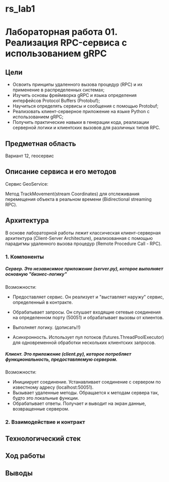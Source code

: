 # rs_lab1

# Лабораторная работа 01. Реализация RPC-сервиса с использованием gRPC

## Цели
- Освоить принципы удаленного вызова процедур (RPC) и их применение в распределенных системах;
- Изучить основы фреймворка gRPC и языка определения интерфейсов Protocol Buffers (Protobuf);
- Научиться определять сервисы и сообщения с помощью Protobuf;
- Реализовать клиент-серверное приложение на языке Python с использованием gRPC;
- Получить практические навыки в генерации кода, реализации серверной логики и клиентских вызовов для различных типов RPC.

## Предметная область
Вариант 12, геосервис 

## Описание сервиса и его методов
Сервис GeoService:

 Метод TrackMovement(stream Coordinates) для
отслеживания перемещения объекта в
реальном времени (Bidirectional streaming
RPC).

## Архитектура
В основе лабораторной работы лежит классическая клиент-серверная архитектура (Client-Server Architecture), реализованная с помощью парадигмы удаленного вызова процедур (Remote Procedure Call - RPC).

### 1. Компоненты 
##### Сервер. Это независимое приложение (server.py), которое выполняет основную "бизнес-логику"
Возможности: 
- Предоставляет сервис. Он реализует и "выставляет наружу" сервис, определенный в контракте.
- Обрабатывает запросы. Он слушает входящие сетевые соединения на определенном порту (50051) и обрабатывает вызовы от клиентов.
- Выполняет логику. 
(дописать!!)
  
- Асинхронность. Использует пул потоков (futures.ThreadPoolExecutor) для одновременной обработки нескольких клиентских запросов.

##### Клиент. Это приложение (client.py), которое потребляет функциональность, предоставляемую сервером.
Возможности:
- Инициирует соединение. Устанавливает соединение с сервером по известному адресу (localhost:50051).
- Вызывает удаленные методы. Обращается к методам сервера так, будто это локальные функции.
- Обрабатывает ответы. Получает и выводит на экран данные, возвращенные сервером.

### 2. Взаимодействие и контракт

## Технологический стек

## Ход работы





## Выводы

